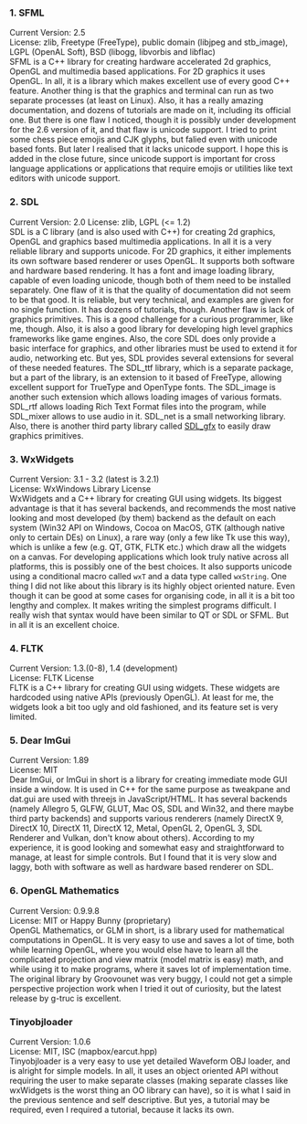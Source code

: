 ### 1. SFML  
Current Version: 2.5  
License: zlib, Freetype (FreeType), public domain (libjpeg and stb_image), LGPL (OpenAL Soft), BSD (libogg, libvorbis and libflac)  
SFML is a C++ library for creating hardware accelerated 2d graphics, OpenGL and multimedia based applications. For 2D graphics it uses OpenGL. In all, it is a library which makes excellent use of every good C++ feature. Another thing is that the graphics and terminal can run as two separate processes (at least on Linux). Also, it has a really amazing documentation, and dozens of tutorials are made on it, including its official one. But there is one flaw I noticed, though it is possibly under development for the 2.6 version of it, and that flaw is unicode support. I tried to print some chess piece emojis and CJK glyphs, but falied even with unicode based fonts. But later I realised that it lacks unicode support. I hope this is added in the close future, since unicode support is important for cross language applications or applications that require emojis or utilities like text editors with unicode support.  

### 2. SDL
Current Version: 2.0 
License: zlib, LGPL (<= 1.2)  
SDL is a C library (and is also used with C++) for creating 2d graphics, OpenGL and graphics based multimedia applications. In all it is a very reliable library and supports unicode. For 2D graphics, it either implements its own software based renderer or uses OpenGL. It supports both software and hardware based rendering. It has a font and image loading library, capable of even loading unicode, though both of them need to be installed separately. One flaw of it is that the quality of documentation did not seem to be that good. It is reliable, but very technical, and examples are given for no single function. It has dozens of tutorials, though. Another flaw is lack of graphics primitives. This is a good challenge for a curious programmer, like me, though. Also, it is also a good library for developing high level graphics frameworks like game engines. Also, the core SDL does only provide a basic interface for graphics, and other libraries must be used to extend it for audio, networking etc. But yes, SDL provides several extensions for several of these needed features. The SDL_ttf library, which is a separate package, but a part of the library, is an extension to it based of FreeType, allowing excellent support for TrueType and OpenType fonts. The SDL_image is another such extension which allows loading images of various formats. SDL_rtf allows loading Rich Text Format files into the program, while SDL_mixer allows to use audio in it. SDL_net is a small networking library. Also, there is another third party library called [SDL_gfx](https://github.com/keera-studios/SDL2_gfx) to easily draw graphics primitives.  

### 3. WxWidgets  
Current Version: 3.1 - 3.2 (latest is 3.2.1)  
License: WxWindows Library License  
WxWidgets and a C++ library for creating GUI using widgets. Its biggest advantage is that it has several backends, and recommends the most native looking and most developed (by them) backend as the default on each system (Win32 API on Windows, Cocoa on MacOS, GTK (although native only to certain DEs) on Linux), a rare way (only a few like Tk use this way), which is unlike a few (e.g. QT, GTK, FLTK etc.) which draw all the widgets on a canvas. For developing applications which look truly native across all platforms, this is possibly one of the best choices. It also supports unicode using a conditional macro called `wxT` and a data type called `wxString`. One thing I did not like about this library is its highly object oriented nature. Even though it can be good at some cases for organising code, in all it is a bit too lengthy and complex. It makes writing the simplest programs difficult. I really wish that syntax would have been similar to QT or SDL or SFML. But in all it is an excellent choice.  

### 4. FLTK
Current Version: 1.3.(0-8), 1.4 (development)  
License: FLTK License  
FLTK is a C++ library for creating GUI using widgets. These widgets are hardcoded using native APIs (previously OpenGL). At least for me, the widgets look a bit too ugly and old fashioned, and its feature set is very limited.  

### 5. Dear ImGui  
Current Version: 1.89  
License: MIT  
Dear ImGui, or ImGui in short is a library for creating immediate mode GUI inside a window. It is used in C++ for the same purpose as tweakpane and dat.gui are used with threejs in JavaScript/HTML. It has several backends (namely Allegro 5, GLFW, GLUT, Mac OS, SDL and Win32, and there maybe third party backends) and supports various renderers (namely DirectX 9, DirectX 10, DirectX 11, DirectX 12, Metal, OpenGL 2, OpenGL 3, SDL Renderer and Vulkan, don't know about others). According to my experience, it is good looking and somewhat easy  and straightforward to manage, at least for simple controls. But I found that it is very slow and laggy, both with software as well as hardware based renderer on SDL.  

### 6. OpenGL Mathematics  
Current Version: 0.9.9.8  
License: MIT or Happy Bunny (proprietary)  
OpenGL Mathematics, or GLM in short, is a library used for mathematical computations in OpenGL. It is very easy to use and saves a lot of time, both while learning OpenGL, where you would else have to learn all the complicated projection and view matrix (model matrix is easy) math, and while using it to make programs, where it saves lot of implementation time. The original library by Groovounet was very buggy, I could not get a simple perspective projection work when I tried it out of curiosity, but the latest release by g-truc is excellent.  

### Tinyobjloader  
Current Version: 1.0.6  
License: MIT, ISC (mapbox/earcut.hpp)  
Tinyobjloader is a very easy to use yet detailed Waveform OBJ loader, and is alright for simple models. In all, it uses an object oriented API without requiring the user to make separate classes (making separate classes like wxWidgets is the worst thing an OO library can have), so it is what I said in the previous sentence and self descriptive. But yes, a tutorial may be required, even I required a tutorial, because it lacks its own.
